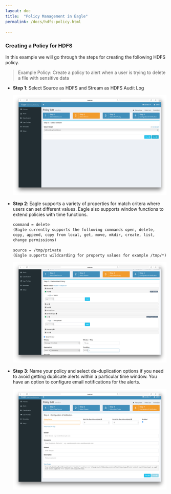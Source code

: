 ```yaml
---
layout: doc
title:  "Policy Management in Eagle" 
permalink: /docs/hdfs-policy.html

---
```


### Creating a Policy for HDFS 
In this example we will go through the steps for creating the following HDFS policy.

> Example Policy: Create a policy to alert when a user is trying to delete a file with sensitive data

* **Step 1**: Select Source as HDFS and Stream as HDFS Audit Log

	![HDFS Policies](/images/docs/hdfs-policy1.png)

* **Step 2**: Eagle supports a variety of properties for match critera where users can set different values. Eagle also supports window functions to extend policies with time functions.

	  command = delete 
	  (Eagle currently supports the following commands open, delete, copy, append, copy from local, get, move, mkdir, create, list, change permissions)
		
	  source = /tmp/private 
	  (Eagle supports wildcarding for property values for example /tmp/*)

	![HDFS Policies](/images/docs/hdfs-policy2.png)

* **Step 3**: Name your policy and select de-duplication options if you need to avoid getting duplicate alerts within a particular time window. You have an option to configure email notifications for the alerts.

	![HDFS Policies](/images/docs/hdfs-policy3.png)